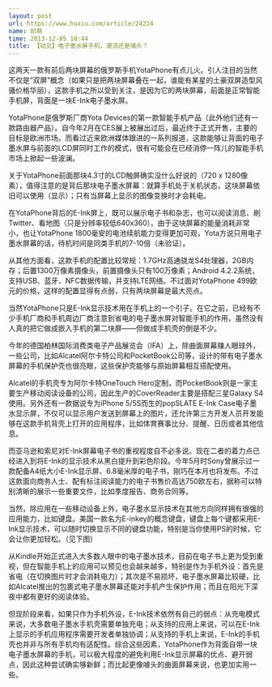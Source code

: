 ```yaml
---
layout: post
url: https://www.huxiu.com/article/24214
name: 祁萌
time: 2013-12-05 18:44
title: 【动见】电子墨水屏手机，潮流还是噱头？
---
```

这两天一款有前后两块屏幕的俄罗斯手机YotaPhone有点儿火。引人注目的当然不仅是“双屏”概念（如果只是把两块屏幕叠在一起，谁能有某星的土豪双屏造型风骚价格华丽），这款手机之所以受到关注，是因为它的两块屏幕，前面是正常智能手机屏，背面是一块E-Ink电子墨水屏。

YotaPhone是俄罗斯厂商Yota Devices的第一款智能手机产品（此外他们还有一款路由器产品）。自今年2月在CES展上被展出过后，最近终于正式开售，主要的目标是欧洲市场。而看过近来欧洲媒体跟进的一系列报道，这款能够让背面的电子墨水屏与前面的LCD屏同时工作的模式，很有可能会在已经消停一阵儿的智能手机市场上掀起一些波澜。

关于YotaPhone前面那块4.3寸的LCD触屏确实没什么好说的（720 x 1280像素），值得注意的是背后那块电子墨水屏幕：就算手机处于关机状态，这块屏幕依旧可以使用（显示）；只有当屏幕上显示的图像变换时才会耗电。

在YotaPhone背后的E-Ink屏上，既可以展示电子书和杂志，也可以阅读消息、刷Twitter、看地图（只是分辨率较低640x360）。由于这块屏幕的能量消耗非常小，也让YotaPhone 1800毫安的电池续航能力变得更加可观，Yota方说只用电子墨水屏幕的话，待机时间是同类手机的7-10倍（未验证）。

从其他方面看，这款手机的配置比较常规：1.7GHz高通骁龙S4处理器，2GB内存；后置1300万像素摄像头，前置摄像头只有100万像素；Android 4.2.2系统，支持USB、蓝牙、NFC数据传输，并支持LTE网络。不过面对YotaPhone 499欧元的价格，这样的配置显得有点弱，只有两块屏幕是最大亮点。

当然YotaPhone只是E-Ink显示技术用在手机上的一个引子。在它之前，已经有不少手机厂商和手机周边厂商注意到省电的电子墨水屏对智能手机的作用，虽然没有人真的把它做成嵌入手机的第二块屏——但做成手机壳的倒是不少。

今年的德国柏林国际消费类电子产品展览会（IFA）上，除曲面屏幕赚人眼球外，一些公司，比如Alcatel阿尔卡特公司和PocketBook公司等，设计的带有电子墨水屏幕的手机保护壳也很亮眼，这些保护壳能够与原始屏幕相互搭配使用。

Alcatel的手机壳专为阿尔卡特OneTouch Hero定制，而PocketBook则是一家主要生产移动阅读设备的公司，因此生产的CoverReader主要是搭配三星Galaxy S4使用。另外还有一款据说专为iPhone 5/5S而生的popSLATE E-Ink Case电子墨水显示屏，不仅可以显示用户发送到屏幕上的图片，还允许第三方开发人员开发能够在这款手机背壳上打开的应用程序，比如体育赛事比分、提醒、日历或者其他信息。

而亚马逊和索尼对E-Ink屏幕电子书的重视程度自不必多说。现在二者的着力点已经进入到将E-Ink的显示技术从黑白提升到彩色阶段。今年5月时Sony曾展示过一款配备A4纸大小E-Ink显示屏、6.8毫米厚的电子书，刚巧在本月也将发布。不过这款面向商务人士、配有标注阅读能力的电子书售价高达750欧左右，据称可以特别清晰的展示一些重要文件，比如季度报告、商务合同等。

当然，除应用在一些移动设备上外，电子墨水显示技术在其他方向同样拥有很强的应用能力，比如键盘。美国一款名为E-inkey的概念键盘，键盘上每个键都采用E-Ink显示技术，可以随时切换显示不同的键盘功能，特别是当你使用PS的时候，它会让你更加轻松。（见下图）

从Kindle开始正式进入大多数人眼中的电子墨水技术，目前在电子书上更为受到重视，但在智能手机上的应用可以预见也会越来越多，特别是作为手机外设：首先是省电（在切换图片时才会消耗电力）；其次是不易损坏，电子墨水屏幕比较硬，比如Alcatel推出的包裹式电子墨水屏幕还能对手机产生保护作用；而且在阳光下深夜中都有更好的阅读体验。

但现阶段来看，如果只作为手机外设，E-Ink技术依然有自己的弱点：从充电模式来说，大多数电子墨水手机壳需要单独充电；从支持的应用上来说，可以在E-Ink上显示的手机应用程序需要开发者单独协调；从支持的手机上来说，E-Ink的手机壳也并非与所有手机均有适配性。综合这些因素，YotaPhone作为背面自带一块电子墨水屏幕的手机，可以极大程度的避免利用E-Ink显示屏幕的优点、避开弱点，因此这种尝试确实够新鲜；而比起更像噱头的曲面屏幕来说，也更加实用一些。

